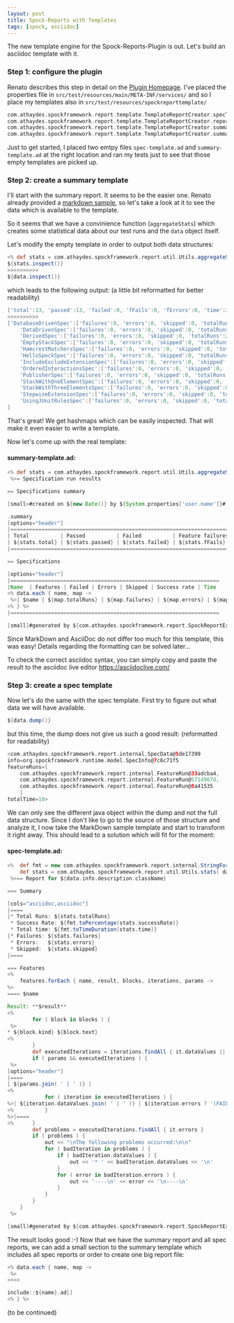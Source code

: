 ```yaml
---
layout: post
title: Spock-Reports with Templates
tags: [spock, asciidoc]
---
```


The new template engine for the Spock-Reports-Plugin is out. Let's build an asciidoc template with it.

### Step 1: configure the plugin

Renato describes this step in detail on the [Plugin Homepage](https://github.com/renatoathaydes/spock-reports). I've placed the properties file in `src/test/resources/main/META-INF/services/` and so I place my templates also in `src/test/resources/spockreporttemplate/`

```groovy
com.athaydes.spockframework.report.template.TemplateReportCreator.specTemplateFile=/spockreporttemplate/spec-template.ad
com.athaydes.spockframework.report.template.TemplateReportCreator.reportFileExtension=ad
com.athaydes.spockframework.report.template.TemplateReportCreator.summaryTemplateFile=/spockreporttemplate/summary-template.ad
com.athaydes.spockframework.report.template.TemplateReportCreator.summaryFileName=summary.ad
```

Just to get started, I placed two emtpy files `spec-template.ad` and `summary-template.ad` at the right location and ran my tests just to see that those empty templates are picked up.

### Step 2: create a summary template

I'll start with the summary report. It seems to be the easier one. Renato already provided a [markdown sample](https://raw.githubusercontent.com/renatoathaydes/spock-reports/master/src/main/resources/templateReportCreator/summary-template.md), so let's take a look at it to see the data which is available to the template.

So it seems that we have a convinience function (`aggregateStats`) which creates some statistical data about our test runs and the `data` object itself.

Let's modify the empty template in order to output both data structures:

```groovy
<% def stats = com.athaydes.spockframework.report.util.Utils.aggregateStats( data ) %>
${stats.inspect()}
>>>>>>>>>>
${data.inspect()}
```

which leads to the following output: (a little bit reformatted for better readability)

```groovy
['total':13, 'passed':13, 'failed':0, 'fFails':0, 'fErrors':0, 'time':258.0, 'successRate':1.0]
>>>>>>>>>>
['DatabaseDrivenSpec':['failures':0, 'errors':0, 'skipped':0, 'totalRuns':1, 'successRate':1.0, 'time':67], 
	'DataDrivenSpec':['failures':0, 'errors':0, 'skipped':0, 'totalRuns':3, 'successRate':1.0, 'time':19], 
	'DerivedSpec':['failures':0, 'errors':0, 'skipped':0, 'totalRuns':2, 'successRate':1.0, 'time':16], 
	'EmptyStackSpec':['failures':0, 'errors':0, 'skipped':0, 'totalRuns':4, 'successRate':1.0, 'time':20], 
	'HamcrestMatchersSpec':['failures':0, 'errors':0, 'skipped':0, 'totalRuns':1, 'successRate':1.0, 'time':21], 
	'HelloSpockSpec':['failures':0, 'errors':0, 'skipped':0, 'totalRuns':1, 'successRate':1.0, 'time':3], 
	'IncludeExcludeExtensionSpec':['failures':0, 'errors':0, 'skipped':0, 'totalRuns':3, 'successRate':1.0, 'time':3], 
	'OrderedInteractionsSpec':['failures':0, 'errors':0, 'skipped':0, 'totalRuns':1, 'successRate':1.0, 'time':49], 
	'PublisherSpec':['failures':0, 'errors':0, 'skipped':0, 'totalRuns':2, 'successRate':1.0, 'time':24], 
	'StackWithOneElementSpec':['failures':0, 'errors':0, 'skipped':0, 'totalRuns':4, 'successRate':1.0, 'time':4], 
	'StackWithThreeElementsSpec':['failures':0, 'errors':0, 'skipped':0, 'totalRuns':4, 'successRate':1.0, 'time':7], 
	'StepwiseExtensionSpec':['failures':0, 'errors':0, 'skipped':0, 'totalRuns':3, 'successRate':1.0, 'time':4], 
	'UsingJUnitRulesSpec':['failures':0, 'errors':0, 'skipped':0, 'totalRuns':1, 'successRate':1.0, 'time':21]
]
```

That's great! We get hashmaps which can be easily inspected. That will make it even easier to write a template.

Now let's come up with the real template:

#### summary-template.ad:
```groovy
<% def stats = com.athaydes.spockframework.report.util.Utils.aggregateStats( data )
 %>= Specification run results

== Specifications summary

[small>#created on ${new Date()} by ${System.properties['user.name']}#

.summary
[options="header"]
|==================================================================================================================================
| Total          | Passed          | Failed          | Feature failures | Feature errors   | Success rate        | Total time (ms) 
| ${stats.total} | ${stats.passed} | ${stats.failed} | ${stats.fFails}  | ${stats.fErrors} | ${stats.successRate}| ${stats.time}   
|==================================================================================================================================

== Specifications

[options="header"]
|===================================================================
|Name  | Features | Failed | Errors | Skipped | Success rate | Time 
<% data.each { name, map ->
 %>| $name | ${map.totalRuns} | ${map.failures} | ${map.errors} | ${map.skipped} | ${map.successRate} | ${map.time} 
<% } %>
|===================================================================

[small]#generated by ${com.athaydes.spockframework.report.SpockReportExtension.PROJECT_URL}[Athaydes Spock Reports]#
```

Since MarkDown and AsciiDoc do not differ too much for this template, this was easy! Details regarding the formatting can be solved later... 

To check the correct asciidoc syntax, you can simply copy and paste the result to the asciidoc live editor https://asciidoclive.com/

### Step 3: create a spec template

Now let's do the same with the spec template. First try to figure out what data we will have available. 

```groovy
${data.dump()}
```

but this time, the dump does not give us such a good result: (reformatted for readability)

```groovy
<com.athaydes.spockframework.report.internal.SpecData@5de17399 
info=org.spockframework.runtime.model.SpecInfo@7c6c71f5
featureRuns=[
	com.athaydes.spockframework.report.internal.FeatureRun@33adcba4,
	com.athaydes.spockframework.report.internal.FeatureRun@5714967d,
	com.athaydes.spockframework.report.internal.FeatureRun@8a41535
	] 
totalTime=10>
```

We can only see the different java object within the dump and not the full data structure. Since I don't like to go to the source of those structure and analyze it, I now take the MarkDown sample template and start to transform it right away. This should lead to a solution which will fit for the moment:

#### spec-template.ad:
```groovy
<%  def fmt = new com.athaydes.spockframework.report.internal.StringFormatHelper()
    def stats = com.athaydes.spockframework.report.util.Utils.stats( data )
 %>== Report for ${data.info.description.className}

=== Summary

[cols="asciidoc,asciidoc"]
|====
|* Total Runs: ${stats.totalRuns}
 * Success Rate: ${fmt.toPercentage(stats.successRate)}
 * Total time: ${fmt.toTimeDuration(stats.time)}
|* Failures: ${stats.failures}
 * Errors:   ${stats.errors}
 * Skipped:  ${stats.skipped}
|====

=== Features
<%
    features.forEach { name, result, blocks, iterations, params ->
%>
==== $name

Result: **$result**
<%
        for ( block in blocks ) {
 %>
* ${block.kind} ${block.text}
<%
        }
        def executedIterations = iterations.findAll { it.dataValues || it.errors }
        if ( params && executedIterations ) {
 %>
[options="header"]
|====
| ${params.join( ' | ' )} |
<%
            for ( iteration in executedIterations ) {
%>| ${iteration.dataValues.join( ' | ' )} | ${iteration.errors ? '(FAIL)' : '(PASS)'}
<%          } 
%>|====
<%      }
        def problems = executedIterations.findAll { it.errors }
        if ( problems ) {
            out << "\nThe following problems occurred:\n\n"
            for ( badIteration in problems ) {
                if ( badIteration.dataValues ) {
                    out << '* ' << badIteration.dataValues << '\n'
                }
                for ( error in badIteration.errors ) {
                    out << '----\n' << error << '\n----\n'
                }
            }
        }
    }
 %>

[small]#generated by ${com.athaydes.spockframework.report.SpockReportExtension.PROJECT_URL}[Athaydes Spock Reports]#
```

The result looks good :-) Now that we have the summary report and all spec reports, we can add a small section to the summary template which includes all spec reports or order to create one big report file:

```groovy
<% data.each { name, map ->
 %>
<<<<

include::${name}.ad[]
<% } %>
```

(to be continued)

